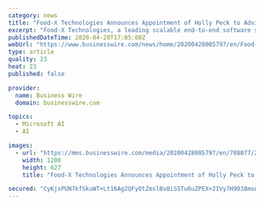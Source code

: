 ```yaml
---
category: news
title: "Food-X Technologies Announces Appointment of Holly Peck to Advisory Board"
excerpt: "Food-X Technologies, a leading scalable end-to-end software solution for the eGrocery market, today announced the appointment of creative technologist"
publishedDateTime: 2020-04-28T17:05:00Z
webUrl: "https://www.businesswire.com/news/home/20200428005797/en/Food-X-Technologies-Announces-Appointment-Holly-Peck-Advisory"
type: article
quality: 23
heat: 23
published: false

provider:
  name: Business Wire
  domain: businesswire.com

topics:
  - Microsoft AI
  - AI

images:
  - url: "https://mms.businesswire.com/media/20200428005797/en/788077/23/Food_X.jpg"
    width: 1200
    height: 627
    title: "Food-X Technologies Announces Appointment of Holly Peck to Advisory Board"

secured: "CyKjsPUN7kfSkuWT+Lt16Ag2QFyOtZmslBv8iSSTu6uZPEX+2IVy7H9038moAuGuJrbwfUNHZHScdtegqUd2A4wuJiFjnPMrRMKG6yKvojnZcNQ1KBSP8TfvRAhYe9km5KUSvecRoJ6CG7WHbQRNPNEuehqI1nxHV5C269Fl2QTZgOjSrUu1SBIeqbynPOBSbHF9ymc2TZgmQk422gyjOYDgcsg2V97QcR6YcsiqY0r9sb42gSft6JL5VabViNezk49FMU7lkat+8tYHDd/I27JSm01PlcyGqHdw2fv6F1i4bbc5udl9WNmQi8wx/i5p;q7vHCfVkqPLvGsDjPMrYOQ=="
---
```



